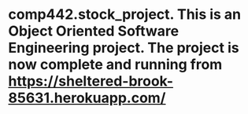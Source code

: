 # comp442.stock_project. This is an Object Oriented Software Engineering project. The project is now complete and running from https://sheltered-brook-85631.herokuapp.com/
